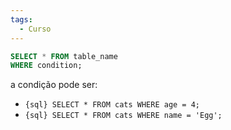 ```yaml
---
tags:
  - Curso
---
```

```sql title="Exemplo do WHERE em seleção" {2}
SELECT * FROM table_name
WHERE condition;
```

a condição pode ser: 
- `{sql} SELECT * FROM cats WHERE age = 4;`
- `{sql} SELECT * FROM cats WHERE name = 'Egg';`
